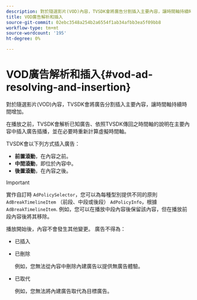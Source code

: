 ```yaml
---
description: 對於隨選影片(VOD)內容，TVSDK會將廣告分割插入主要內容，讓時間軸持續時間增加。
title: VOD廣告解析和插入
source-git-commit: 02ebc3548a254b2a6554f1ab34afbb3ea5f09bb8
workflow-type: tm+mt
source-wordcount: '195'
ht-degree: 0%

---
```


# VOD廣告解析和插入{#vod-ad-resolving-and-insertion}

對於隨選影片(VOD)內容，TVSDK會將廣告分割插入主要內容，讓時間軸持續時間增加。

在播放之前，TVSDK會解析已知廣告、依照TVSDK傳回之時間軸的說明在主要內容中插入廣告插播，並在必要時重新計算虛擬時間軸。

TVSDK會以下列方式插入廣告：

* **前置滾動**，在內容之前。
* **中間滾動**，即位於內容中。
* **後置滾動**，在內容之後。

>[!IMPORTANT]
>
>實作自訂時 `AdPolicySelector`，您可以為每種型別提供不同的原則 `AdBreakTimelineItem` （前段、中段或後段） `AdPolicyInfo`，根據 `AdBreakTimelineItem`. 例如，您可以在播放中段內容後保留該內容，但在播放前段內容後將其移除。

播放開始後，內容不會發生其他變更。 廣告不得為：

* 已插入
* 已刪除

  例如，您無法從內容中刪除內建廣告以提供無廣告體驗。
* 已取代

  例如，您無法將內建廣告取代為目標廣告。
